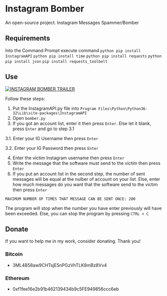 # Instagram Bomber

An open-source project. Instagram Messages Spammer/Bomber 

## Requirements

Into the Command Prompt execute command ```python pip install InstagramAPI``` ```python pip install time``` ```python pip install requests``` ```python pip install json``` ```pip install requests_toolbelt```

## Use

[![INSTAGRAM BOMBER TRAILER](https://img.youtube.com/vi/B4RnwACYjoI/0.jpg)](https://www.youtube.com/watch?v=B4RnwACYjoI)


Follow these steps:

1. Put the InstagramAPI.py file into ``Program Files\Python\Python36-32\Lib\site-packages\InstagramAPI``
2. Open ``bomber.py``
3. If you got an account list, enter it then press ``Enter``. Else let it blank, press ``Enter`` and go to step 3.1

  3.1. Enter your IG Username then press ``Enter``
  
  3.2. Enter your IG Password then press ``Enter``
  
4. Enter the victim Instagram username then press ``Enter``
5. Write the message that the software must send to the victim then press ``Enter``
6. If you put an account list in the second step, the number of sent messages will be equal at the nulber of account on your list. Else, enter how much messages do you want that the software send to the victim then press ``Enter``

``MAXIMUM NUMBER OF TIMES THAT MESSAGE CAN BE SENT ONCE: 200``

The program will stop when the number you have enter previously will have been exceeded.
Else, you can stop the program by pressing ``CTRL + C``

## Donate

If you want to help me in my work, consider donating. Thank you!

### Bitcoin

- 3ML4B58aw9CHTsjE5nPGzVhTLK8mBz8Vv4

### Ethereum

- 0xf1fee16e2b91b462139434b9c5FE949856ccc6eb
